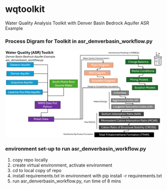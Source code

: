 # wqtoolkit
Water Quality Analysis Toolkit with Denver Basin Bedrock Aquifer ASR Example

### Process Digram for Toolkit in asr_denverbasin_workflow.py

<img src="readme/processdiagram.png" width="1000"/>


### environment set-up to run asr_denverbasin_workflow.py
1. copy repo locally
2. create virtual environment, activate environment
3. cd to local copy of repo
4. install requirements.txt in environment with
     pip install -r requirements.txt
5. run asr_denverbasin_workflow.py, run time of 8 mins
